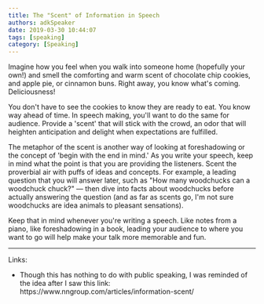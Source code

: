 ```yaml
---
title: The "Scent" of Information in Speech
authors: adkSpeaker
date: 2019-03-30 10:44:07
tags: [speaking]
category: [Speaking]
---
```


<p>Imagine how you feel when you walk into someone home (hopefully your own!) and smell the comforting and warm scent of chocolate chip cookies, and apple pie, or cinnamon buns. Right away, you know what's coming. Deliciousness!</p>
<p>You don't have to see the cookies to know they are ready to eat. You know way ahead of time. In speech making, you'll want to do the same for audience. Provide a 'scent' that will stick with the crowd, an odor that will heighten anticipation and delight when expectations are fulfilled.</p>

<!-- truncate -->


<p>The metaphor of the scent is another way of looking at foreshadowing or the concept of 'begin with the end in mind.' As you write your speech, keep in mind what the point is that you are providing the listeners. Scent the proverbial air with puffs of ideas and concepts. For example, a leading question that you will answer later, such as "How many woodchucks can a woodchuck chuck?" &mdash; then dive into facts about woodchucks before actually answering the question (and as far as scents go, I'm not sure woodchucks are idea animals to pleasant sensations). </p>
<p>Keep that in mind whenever you're writing a speech. Like notes from a piano, like foreshadowing in a book, leading your audience to where you want to go will help make your talk more memorable and fun.</p>
<hr />
<p>Links:</p>
<ul>
<li>Though this has nothing to do with public speaking, I was reminded of the idea after I saw this link: https://www.nngroup.com/articles/information-scent/</li>
</ul>


